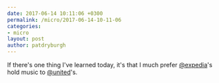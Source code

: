 ```yaml
---
date: 2017-06-14 10:11:06 +0300
permalink: /micro/2017-06-14-10-11-06
categories:
- micro
layout: post
author: patdryburgh
---
```


If there's one thing I've learned today, it's that I much prefer [@expedia][ex]'s hold music to [@united][un]'s.

[ex]: http://twitter.com/expedia
[un]: http://twitter.com/united